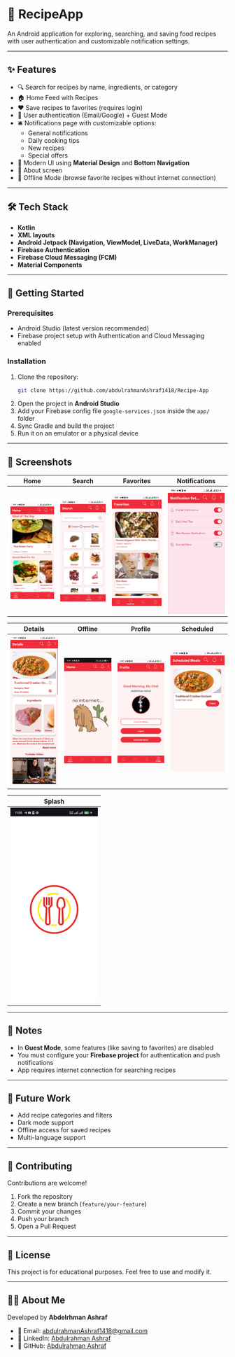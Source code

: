 # 🍲 RecipeApp

An Android application for exploring, searching, and saving food recipes with user authentication and customizable notification settings.  

---

## ✨ Features
- 🔍 Search for recipes by name, ingredients, or category  
- 🏠 Home Feed with Recipes  
- ❤️ Save recipes to favorites (requires login)  
- 👤 User authentication (Email/Google) + Guest Mode  
- 🛎️ Notifications page with customizable options:  
  - General notifications  
  - Daily cooking tips  
  - New recipes  
  - Special offers  
- 📱 Modern UI using **Material Design** and **Bottom Navigation**  
- 📄 About screen  
- 📶 Offline Mode (browse favorite recipes without internet connection)  


---

## 🛠️ Tech Stack
- **Kotlin**  
- **XML layouts**  
- **Android Jetpack (Navigation, ViewModel, LiveData, WorkManager)**  
- **Firebase Authentication**  
- **Firebase Cloud Messaging (FCM)**  
- **Material Components**  

---

## 🚀 Getting Started
### Prerequisites
- Android Studio (latest version recommended)  
- Firebase project setup with Authentication and Cloud Messaging enabled  

### Installation
1. Clone the repository:
   ```bash
   git clone https://github.com/abdulrahmanAshraf1418/Recipe-App
   ```
2. Open the project in **Android Studio**  
3. Add your Firebase config file `google-services.json` inside the `app/` folder  
4. Sync Gradle and build the project  
5. Run it on an emulator or a physical device  

---

## 📸 Screenshots

| Home | Search | Favorites | Notifications |
|------|--------|-----------|----------------|
| <img src="app/src/main/res/mipmap-hdpi/scr_home.jpg" alt="Home" width="200"/> | <img src="app/src/main/res/mipmap-hdpi/scr_search.jpg" alt="Search" width="200"/> | <img src="app/src/main/res/mipmap-hdpi/scr_favorite.jpg" alt="Favorite" width="200"/> | <img src="app/src/main/res/mipmap-hdpi/scr_notification.jpg" alt="Notifications" width="200"/> |

| Details | Offline | Profile | Scheduled |
|---------|---------|---------|-----------|
| <img src="app/src/main/res/mipmap-hdpi/scr_details.jpg" alt="Details" width="200"/> | <img src="app/src/main/res/mipmap-hdpi/scr_offline.jpg" alt="Offline" width="200"/> | <img src="app/src/main/res/mipmap-hdpi/scr_profile.jpg" alt="Profile" width="200"/> | <img src="app/src/main/res/mipmap-hdpi/scr_scheduled.jpg" alt="Scheduled" width="200"/> |

| Splash |
|--------|
| <img src="app/src/main/res/mipmap-hdpi/scr_splash.jpg" alt="Splash" width="200"/> |


---

## 📌 Notes
- In **Guest Mode**, some features (like saving to favorites) are disabled  
- You must configure your **Firebase project** for authentication and push notifications
- App requires internet connection for searching recipes
---

## 🔮 Future Work
- Add recipe categories and filters  
- Dark mode support  
- Offline access for saved recipes  
- Multi-language support  

---

## 🤝 Contributing
Contributions are welcome!  
1. Fork the repository  
2. Create a new branch (`feature/your-feature`)  
3. Commit your changes  
4. Push your branch  
5. Open a Pull Request  

---

## 📄 License
This project is for educational purposes. Feel free to use and modify it.  

---

## 👨‍💻 About Me
Developed by **Abdelrhman Ashraf**  
- 📧 Email: [abdulrahmanAshraf1418@gmail.com](mailto:abdulrahmanAshraf1418@gmail.com)
- 💼 LinkedIn: [Abdulrahman Ashraf](https://linkedin.com/in/abdulrahmanashraf1418)  
- 🐙 GitHub: [Abdulrahman Ashraf](https://github.com/abdulrahmanAshraf1418)  
